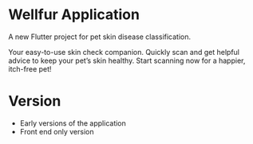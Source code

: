 # Wellfur Application

A new Flutter project for pet skin disease classification. 

Your easy-to-use skin check companion. 
Quickly scan and get helpful advice to
keep your pet’s skin healthy. 
Start scanning now for a happier,
itch-free pet!

# Version
 - Early versions of the application
 - Front end only version

